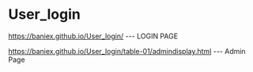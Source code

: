# User_login


https://baniex.github.io/User_login/  ---  LOGIN PAGE


https://baniex.github.io/User_login/table-01/admindisplay.html --- Admin Page

